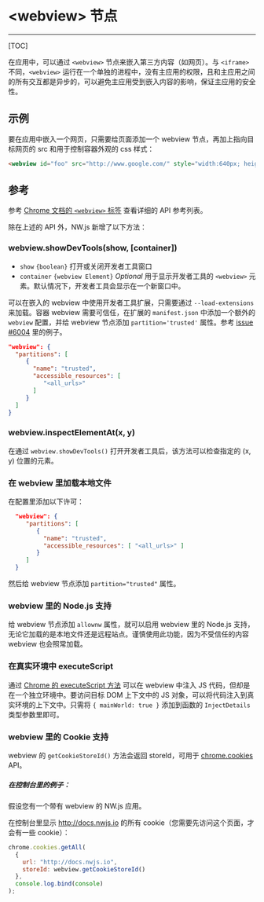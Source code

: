 # &lt;webview&gt; 节点
---

[TOC]

在应用中，可以通过 `<webview>` 节点来嵌入第三方内容（如网页）。与 `<iframe>` 不同，`<webview>` 运行在一个单独的进程中，没有主应用的权限，且和主应用之间的所有交互都是异步的，可以避免主应用受到嵌入内容的影响，保证主应用的安全性。

## 示例

要在应用中嵌入一个网页，只需要给页面添加一个 webview 节点，再加上指向目标网页的 src 和用于控制容器外观的 css 样式：

```html
<webview id="foo" src="http://www.google.com/" style="width:640px; height:480px"></webview>
```

## 参考

参考 [Chrome 文档的 `<webview>` 标签](https://developer.chrome.com/docs/extensions/reference/webviewTag/) 查看详细的 API 参考列表。

除在上述的 API 外，NW.js 新增了以下方法：

### webview.showDevTools(show, [container])

* `show` `{boolean}` 打开或关闭开发者工具窗口
* `container` `{webview Element}` _Optional_ 用于显示开发者工具的 `<webview>` 元素。默认情况下，开发者工具会显示在一个新窗口中。

可以在嵌入的 webview 中使用开发者工具扩展，只需要通过 `--load-extensions` 来加载。容器 webview 需要可信任，在扩展的 `manifest.json` 中添加一个额外的 `webview` 配置，并给 webview 节点添加 `partition='trusted'` 属性。参考 [issue #6004](https://github.com/nwjs/nw.js/issues/6004) 里的例子。
```json
"webview": {
  "partitions": [
     {
       "name": "trusted",
       "accessible_resources": [
          "<all_urls>"
       ]
     }
  ]
}
```

### webview.inspectElementAt(x, y)

在通过 `webview.showDevTools()` 打开开发者工具后，该方法可以检查指定的 (x, y) 位置的元素。

### 在 webview 里加载本地文件

在配置里添加以下许可：
```json
  "webview": {
     "partitions": [
        {
          "name": "trusted",
          "accessible_resources": [ "<all_urls>" ]
        }
     ]
  }
```

然后给 webview 节点添加 `partition="trusted"` 属性。

### webview 里的 Node.js 支持

给 webview 节点添加 `allownw` 属性，就可以启用 webview 里的 Node.js 支持，无论它加载的是本地文件还是远程站点。谨慎使用此功能，因为不受信任的内容 webview 也会照常加载。

### 在真实环境中 executeScript

通过 [Chrome 的 executeScript 方法](https://developer.chrome.com/docs/extensions/reference/scripting/#method-executeScript) 可以在 webview 中注入 JS 代码，但却是在一个独立环境中。要访问目标 DOM 上下文中的 JS 对象，可以将代码注入到真实环境的上下文中。只需将 `{ mainWorld: true }` 添加到函数的 `InjectDetails` 类型参数里即可。

### webview 里的 Cookie 支持

webview 的 `getCookieStoreId()` 方法会返回 storeId，可用于 [chrome.cookies](https://developer.chrome.com/extensions/cookies) API。

##### 在控制台里的例子：
假设您有一个带有 webview 的 NW.js 应用。

在控制台里显示 http://docs.nwjs.io 的所有 cookie（您需要先访问这个页面，才会有一些 cookie）：
```js
chrome.cookies.getAll(
  {
    url: "http://docs.nwjs.io",
    storeId: webview.getCookieStoreId()
  },
  console.log.bind(console)
);
```
